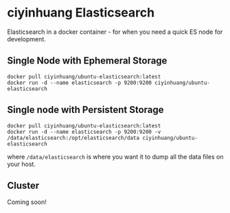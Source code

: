 # ciyinhuang Elasticsearch

Elasticsearch in a docker container - for when you need a quick ES node for development.

## Single Node with Ephemeral Storage

```
docker pull ciyinhuang/ubuntu-elasticsearch:latest
docker run -d --name elasticsearch -p 9200:9200 ciyinhuang/ubuntu-elasticsearch
```

## Single node with Persistent Storage

```
docker pull ciyinhuang/ubuntu-elasticsearch:latest
docker run -d --name elasticsearch -p 9200:9200 -v /data/elasticsearch:/opt/elasticsearch/data ciyinhuang/ubuntu-elasticsearch
```

where `/data/elasticsearch` is where you want it to dump all the data files on your host.

## Cluster

Coming soon!
